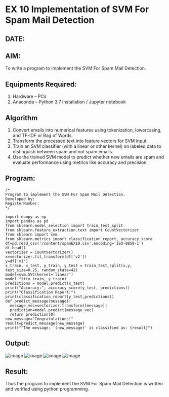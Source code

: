 # EX 10 Implementation of SVM For Spam Mail Detection
## DATE:
## AIM:
To write a program to implement the SVM For Spam Mail Detection.

## Equipments Required:
1. Hardware – PCs
2. Anaconda – Python 3.7 Installation / Jupyter notebook

## Algorithm
1. Convert emails into numerical features using tokenization, lowercasing, and TF-IDF or Bag of Words.
2. Transform the processed text into feature vectors for SVM input.
3. Train an SVM classifier (with a linear or other kernel) on labeled data to distinguish between spam and not spam emails.
4. Use the trained SVM model to predict whether new emails are spam and evaluate performance using metrics like accuracy and precision.

## Program:
```
/*
Program to implement the SVM For Spam Mail Detection.
Developed by: 
RegisterNumber:  
*/
```
```
import numpy as np
import pandas as pd
from sklearn.model_selection import train_test_split
from sklearn.feature_extraction.text import CountVectorizer
from sklearn import svm
from sklearn.metrics import classification_report, accuracy_score
df=pd.read_csv('/content/spamEX10.csv',encoding='ISO-8859-1')
df.head()
vectorizer = CountVectorizer()
x=vectorizer.fit_transform(df['v2'])
y=df['v1']
x_train, x_test, y_train, y_test = train_test_split(x,y, test_size=0.25, random_state=42)
model=svm.SVC(kernel='linear')
model.fit(x_train, y_train)
predictions = model.predict(x_test)
print("Accuracy:", accuracy_score(y_test, predictions))
print("Classification Report:")
print(classification_report(y_test,predictions))
def predict_message(message):
  message_vec=vectorizer.transform([message])
  prediction=model.predict(message_vec)
  return prediction[0]
new_message="Congratulations!"
result=predict_message(new_message)
print(f"The message: '(new_message)' is classified as: {result}")
```

## Output:
![image](https://github.com/user-attachments/assets/aaefc283-1640-4e04-8a20-8d1eb0bd2021)
![image](https://github.com/user-attachments/assets/048c9297-f59a-441c-af4f-f55fab0e3261)
![image](https://github.com/user-attachments/assets/23574d88-3cfb-4d82-8284-0125944c282a)
![image](https://github.com/user-attachments/assets/0532c919-c29c-46c2-823e-61852de80529)


## Result:
Thus the program to implement the SVM For Spam Mail Detection is written and verified using python programming.
